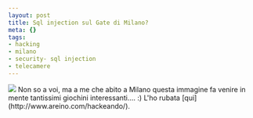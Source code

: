 ```yaml
--- 
layout: post
title: Sql injection sul Gate di Milano?
meta: {}
tags: 
- hacking
- milano
- security- sql injection
- telecamere
---
```

<img src="http://www.lastknight.com/download//mini.jpg"/>  
Non so a voi, ma a me che abito a Milano questa immagine fa venire in mente tantissimi giochini interessanti.... :)  
L'ho rubata [qui](http://www.areino.com/hackeando/).  
  
 
